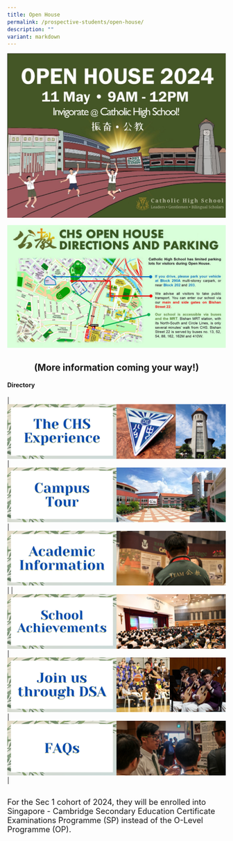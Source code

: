 ```yaml
---
title: Open House
permalink: /prospective-students/open-house/
description: ""
variant: markdown
---
```

![](/images/Open_House_2024.jpg)

![](/images/CHS_Direction_and_parking.jpg)

## <center>(More information coming your way!)</center>

#### Directory

| [![](/images/oh2.png)](/chs-experience/)| [![](/images/oh3.png)](/about/Our-CHS-Campus/)|  [![](/images/oh5.png)](/chs-academic-info/)|
|[![](/images/oh6.png)](/secondary/awards-and-achievements/academic-achievements/)| [![](/images/oh7.png)](/prospective-students/Sec-Admission/direct-school-admission/)| [![](/images/oh8.png)](/secondary/faqs/)|

<br>
<font size="4">For the Sec 1 cohort of 2024, they will be enrolled into Singapore - Cambridge Secondary Education Certificate Examinations Programme (SP) instead of the O-Level Programme (OP).</font>